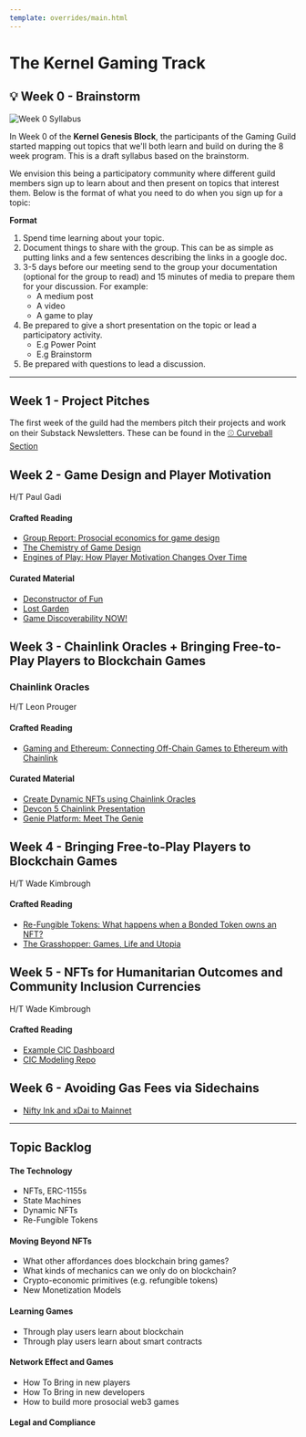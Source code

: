 ```yaml
---
template: overrides/main.html
---
```


# The Kernel Gaming Track

## 💡 Week 0 - Brainstorm

![Week 0 Syllabus](/assets/images/gaming/week-0-syllabus-brianstorm.png)


In Week 0 of the **Kernel Genesis Block**, the participants of the Gaming Guild started mapping out topics that we'll both learn and build on during the 8 week program. This is a draft syllabus based on the brainstorm. 

We envision this being a participatory community where different guild members sign up to learn about and then present on topics that interest them. Below is the format of what you need to do when you sign up for a topic:

__Format__

1. Spend time learning about your topic.
2. Document things to share with the group. This can be as simple as putting links and a few sentences describing the links in a google doc.
3. 3-5 days before our meeting send to the group your documentation (optional for the group to read) and 15 minutes of media to prepare them for your discussion. For example:
    * A medium post
    * A video
    * A game to play
4.  Be prepared to give a short presentation on the topic or lead a participatory activity.
    * E.g Power Point
    * E.g Brainstorm
5. Be prepared with questions to lead a discussion.

----

## Week 1 - Project Pitches

The first week of the guild had the members pitch their projects and work on their Substack Newsletters. These can be found in the [⚾ Curveball Section](./curveball)


## Week 2 - Game Design and Player Motivation
H/T Paul Gadi

#### Crafted Reading
* [Group Report: Prosocial economics for game design](https://www.projecthorseshoe.com/reports/featured/ph19r7.htm)
* [The Chemistry of Game Design](https://www.gamasutra.com/view/feature/1524/the_chemistry_of_game_design.php?print=1)
* [Engines of Play: How Player Motivation Changes Over Time](https://www.gdcvault.com/play/1023329/Engines-of-Play-How-Player)

#### Curated Material
* [Deconstructor of Fun](https://www.deconstructoroffun.com/)
* [Lost Garden](https://lostgarden.home.blog/)
* [Game Discoverability NOW!](https://gamediscoverability.substack.com/)

## Week 3 - Chainlink Oracles + Bringing Free-to-Play Players to Blockchain Games

### Chainlink Oracles
H/T Leon Prouger

#### Crafted Reading
* [Gaming and Ethereum: Connecting Off-Chain Games to Ethereum with Chainlink](https://docs.google.com/presentation/d/1adZXo4RVS2A4CtrU-8gJhV4SDn3Z26jDliJIPlUHwic/edit?usp=sharing)

#### Curated Material

* [Create Dynamic NFTs using Chainlink Oracles](https://blog.chain.link/create-dynamic-nfts-using-chainlink-oracles/)
* [Devcon 5 Chainlink Presentation](https://chain.link/presentations/devcon5.pdf)
* [Genie Platform: Meet The Genie](https://medium.com/genie-platform/meet-the-genie-6bb60fe67943)

## Week 4 - Bringing Free-to-Play Players to Blockchain Games
H/T Wade Kimbrough

#### Crafted Reading
* [Re-Fungible Tokens: What happens when a Bonded Token owns an NFT?](https://medium.com/@billyrennekamp/re-fungible-token-rft-297003592769)
* [The Grasshopper: Games, Life and Utopia](https://books.google.com.ph/books/about/The_Grasshopper.html?id=G9z4wjVB_0wC&redir_esc=y)


## Week 5 - NFTs for Humanitarian Outcomes and Community Inclusion Currencies
H/T Wade Kimbrough

#### Crafted Reading

* [Example CIC Dashboard](https://dashboard.sarafu.network/)
* [CIC Modeling Repo](https://gitlab.com/grassrootseconomics/cic-modeling)

## Week 6 - Avoiding Gas Fees via Sidechains

* [Nifty Ink and xDai to Mainnet](https://medium.com/@austin_48503/nifty-ink-an-ethereum-tutorial-c860a4904cb2)

----

## Topic Backlog

#### The Technology

  * NFTs, ERC-1155s
  * State Machines
  * Dynamic NFTs
  * Re-Fungible Tokens

#### Moving Beyond NFTs

  * What other affordances does blockchain bring games?
  * What kinds of mechanics can we only do on blockchain?
  * Crypto-economic primitives (e.g. refungible tokens)
  * New Monetization Models

#### Learning Games

  * Through play users learn about blockchain
  * Through play users learn about smart contracts

#### Network Effect and Games

  * How To Bring in new players
  * How To Bring in new developers
  * How to build more prosocial web3 games

#### Legal and Compliance